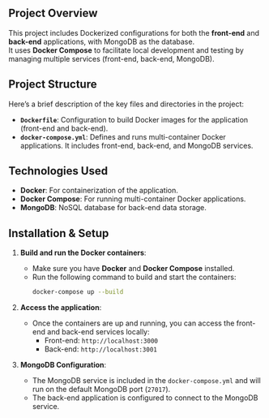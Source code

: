 ## **Project Overview**
This project includes Dockerized configurations for both the **front-end** and **back-end** applications, with MongoDB as the database.  
It uses **Docker Compose** to facilitate local development and testing by managing multiple services (front-end, back-end, MongoDB).

## **Project Structure**
Here’s a brief description of the key files and directories in the project:

- **`Dockerfile`**: Configuration to build Docker images for the application (front-end and back-end).
- **`docker-compose.yml`**: Defines and runs multi-container Docker applications. It includes front-end, back-end, and MongoDB services.
    
## **Technologies Used**
- **Docker**: For containerization of the application.
- **Docker Compose**: For running multi-container Docker applications.
- **MongoDB**: NoSQL database for back-end data storage.
## **Installation & Setup**

1. **Build and run the Docker containers**:
    - Make sure you have **Docker** and **Docker Compose** installed.
    - Run the following command to build and start the containers:
      ```bash
      docker-compose up --build
      ```

2. **Access the application**:
    - Once the containers are up and running, you can access the front-end and back-end services locally:
        - Front-end: `http://localhost:3000`
        - Back-end: `http://localhost:3001`

3. **MongoDB Configuration**:
    - The MongoDB service is included in the `docker-compose.yml` and will run on the default MongoDB port (`27017`).
    - The back-end application is configured to connect to the MongoDB service.
